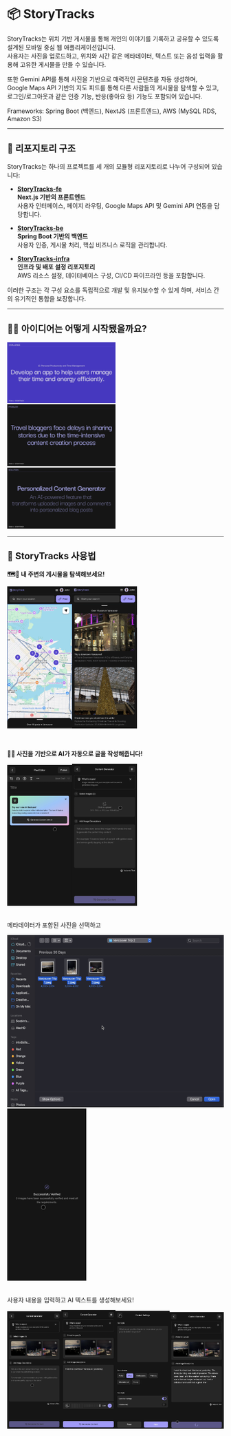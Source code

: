 # 📦 StoryTracks

StoryTracks는 위치 기반 게시물을 통해 개인의 이야기를 기록하고 공유할 수 있도록 설계된 모바일 중심 웹 애플리케이션입니다.  
사용자는 사진을 업로드하고, 위치와 시간 같은 메타데이터, 텍스트 또는 음성 입력을 활용해 고유한 게시물을 만들 수 있습니다.

또한 Gemini API를 통해 사진을 기반으로 매력적인 콘텐츠를 자동 생성하며,  
Google Maps API 기반의 지도 피드를 통해 다른 사람들의 게시물을 탐색할 수 있고,  
로그인/로그아웃과 같은 인증 기능, 반응(좋아요 등) 기능도 포함되어 있습니다.

Frameworks: Spring Boot (백엔드), NextJS (프론트엔드), AWS (MySQL RDS, Amazon S3)

---

## 🧱 리포지토리 구조

StoryTracks는 하나의 프로젝트를 세 개의 모듈형 리포지토리로 나누어 구성되어 있습니다:

- **[StoryTracks-fe](https://github.com/julsweonCodes/StoryTracks-fe)**  
  **Next.js 기반의 프론트엔드**  
  사용자 인터페이스, 페이지 라우팅, Google Maps API 및 Gemini API 연동을 담당합니다.

- **[StoryTracks-be](https://github.com/julsweonCodes/StoryTracks-be)**  
  **Spring Boot 기반의 백엔드**  
  사용자 인증, 게시물 처리, 핵심 비즈니스 로직을 관리합니다.

- **[StoryTracks-infra](https://github.com/julsweonCodes/StoryTracks-infra)**  
  **인프라 및 배포 설정 리포지토리**  
  AWS 리소스 설정, 데이터베이스 구성, CI/CD 파이프라인 등을 포함합니다.

이러한 구조는 각 구성 요소를 독립적으로 개발 및 유지보수할 수 있게 하며, 서비스 간의 유기적인 통합을 보장합니다.

---

## 🤔💭 아이디어는 어떻게 시작됐을까요?

<img src="/imgs/1.png" width="50%" height="auto">
<img src="/imgs/2.png" width="50%" height="auto">
<img src="/imgs/3.png" width="50%" height="auto">

---

## 🥁 StoryTracks 사용법

**🗺️📍 내 주변의 게시물을 탐색해보세요!**

<img src="/imgs/4.png" width="30%" height="auto"><img src="/imgs/5.png" width="30%" height="auto">

<br>

**🔮✨ 사진을 기반으로 AI가 자동으로 글을 작성해줍니다!**

<img src="/imgs/6.png" width="30%" height="auto"><img src="/imgs/7.png" width="30%" height="auto">
<br><br>

메타데이터가 포함된 사진을 선택하고

<img src="/imgs/8.png" height="400px"><img src="/imgs/9.png" height="400px">
<br><br>

사용자 내용을 입력하고 AI 텍스트를 생성해보세요!

<img src="/imgs/10.png" width="25%" height="auto"><img src="/imgs/11.png" width="25%" height="auto"><img src="/imgs/12.png" width="25%" height="auto"><img src="/imgs/13.png" width="25%" height="auto">
